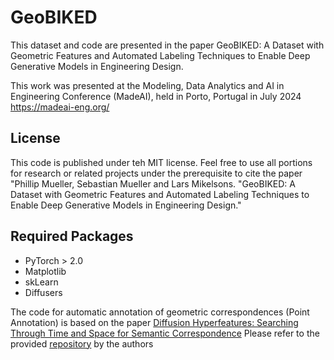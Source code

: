 # GeoBIKED
This dataset and code are presented in the paper GeoBIKED: A Dataset with Geometric Features and Automated Labeling Techniques to Enable Deep Generative Models in Engineering Design.

This work was presented at the Modeling, Data Analytics and AI in Engineering Conference (MadeAI), held in Porto, Portugal in July 2024 https://madeai-eng.org/

## License
This code is published under teh MIT license. Feel free to use all portions for research or related projects under the prerequisite to cite the paper "Phillip Mueller, Sebastian Mueller and Lars Mikelsons. "GeoBIKED: A Dataset with Geometric Features and Automated Labeling Techniques to Enable Deep Generative Models in Engineering Design." 

## Required Packages
- PyTorch > 2.0
- Matplotlib
- skLearn
- Diffusers

The code for automatic annotation of geometric correspondences (Point Annotation) is based on the paper [Diffusion Hyperfeatures: Searching Through Time and Space for Semantic Correspondence](https://arxiv.org/abs/2305.14334) Please refer to the provided [repository](https://github.com/diffusion-hyperfeatures/diffusion_hyperfeatures) by the authors 
